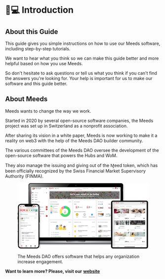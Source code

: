 # 👨💻 Introduction

## About this Guide

This guide gives you simple instructions on how to use our Meeds software, including step-by-step tutorials.&#x20;

We want to hear what you think so we can make this guide better and more helpful based on how you use Meeds.&#x20;

So don't hesitate to ask questions or tell us what you think if you can't find the answers you're looking for. Your help is important for us to make our software and this guide better.

## About Meeds

Meeds wants to change the way we work.&#x20;

Started in 2020 by several open-source software companies, the Meeds project was set up in Switzerland as a nonprofit association.&#x20;

After sharing its vision in a white paper, Meeds is now working to make it a reality on web3 with the help of the Meeds DAO builder community.&#x20;

The various committees of the Meeds DAO oversee the development of the open-source software that powers the Hubs and WoM.&#x20;

They also manage the issuing and giving out of the Ɱeed token, which has been officially recognized by the Swiss Financial Market Supervisory Authority (FINMA).

<figure><img src="../.gitbook/assets/hero_image.webp" alt=""><figcaption><p>The Meeds DAO offers software that helps any organization increase engagement.</p></figcaption></figure>

**Want to learn more? Please, visit our** [**website**](https://www.meeds.io/)

